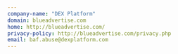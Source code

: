 ```yaml
---
company-name: "DEX Platform"
domain: blueadvertise.com
home: http://blueadvertise.com/
privacy-policy: http://blueadvertise.com/privacy.php
email: baf.abuse@dexplatform.com
---
```




